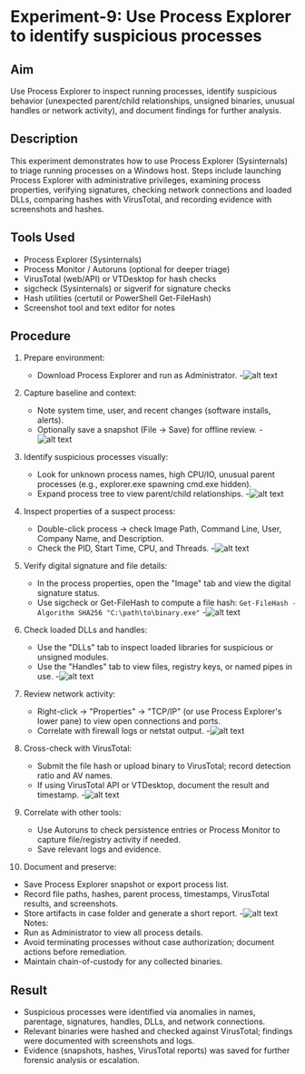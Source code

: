 # Experiment-9: Use Process Explorer to identify suspicious processes

## Aim
Use Process Explorer to inspect running processes, identify suspicious behavior (unexpected parent/child relationships, unsigned binaries, unusual handles or network activity), and document findings for further analysis.

## Description
This experiment demonstrates how to use Process Explorer (Sysinternals) to triage running processes on a Windows host. Steps include launching Process Explorer with administrative privileges, examining process properties, verifying signatures, checking network connections and loaded DLLs, comparing hashes with VirusTotal, and recording evidence with screenshots and hashes.

## Tools Used
- Process Explorer (Sysinternals)
- Process Monitor / Autoruns (optional for deeper triage)
- VirusTotal (web/API) or VTDesktop for hash checks
- sigcheck (Sysinternals) or sigverif for signature checks
- Hash utilities (certutil or PowerShell Get-FileHash)
- Screenshot tool and text editor for notes

## Procedure
1. Prepare environment:
   - Download Process Explorer and run as Administrator.
   -![alt text](<screenshot 9/Screenshot 2025-10-28 000837.png>)
2. Capture baseline and context:
   - Note system time, user, and recent changes (software installs, alerts).
   - Optionally save a snapshot (File → Save) for offline review.
   -![alt text](<screenshot 9/Screenshot 2025-10-28 000901.png>)

3. Identify suspicious processes visually:
   - Look for unknown process names, high CPU/IO, unusual parent processes (e.g., explorer.exe spawning cmd.exe hidden).
   - Expand process tree to view parent/child relationships.
   -![alt text](<screenshot 9/Screenshot 2025-10-28 000919.png>)

4. Inspect properties of a suspect process:
   - Double-click process → check Image Path, Command Line, User, Company Name, and Description.
   - Check the PID, Start Time, CPU, and Threads.
   -![alt text](<screenshot 9/Screenshot 2025-10-28 001049.png>)
5. Verify digital signature and file details:
   - In the process properties, open the "Image" tab and view the digital signature status.
   - Use sigcheck or Get-FileHash to compute a file hash: `Get-FileHash -Algorithm SHA256 "C:\path\to\binary.exe"`
   -![alt text](<screenshot 9/Screenshot 2025-10-28 001133.png>)

6. Check loaded DLLs and handles:
   - Use the "DLLs" tab to inspect loaded libraries for suspicious or unsigned modules.
   - Use the "Handles" tab to view files, registry keys, or named pipes in use.
   -![alt text](<screenshot 9/Screenshot 2025-10-28 001224.png>)
7. Review network activity:
   - Right-click → "Properties" → "TCP/IP" (or use Process Explorer's lower pane) to view open connections and ports.
   - Correlate with firewall logs or netstat output.
   -![alt text](<screenshot 9/Screenshot 2025-10-28 001305.png>)

8. Cross-check with VirusTotal:
   - Submit the file hash or upload binary to VirusTotal; record detection ratio and AV names.
   - If using VirusTotal API or VTDesktop, document the result and timestamp.
   -![alt text](<screenshot 9/Screenshot 2025-10-28 001404.png>)

9. Correlate with other tools:
   - Use Autoruns to check persistence entries or Process Monitor to capture file/registry activity if needed.
   - Save relevant logs and evidence.

10. Document and preserve:
   - Save Process Explorer snapshot or export process list.
   - Record file paths, hashes, parent process, timestamps, VirusTotal results, and screenshots.
   - Store artifacts in case folder and generate a short report.
   -![alt text](<screenshot 9/Screenshot 2025-10-28 001432.png>)
Notes:
- Run as Administrator to view all process details.
- Avoid terminating processes without case authorization; document actions before remediation.
- Maintain chain-of-custody for any collected binaries.

## Result
- Suspicious processes were identified via anomalies in names, parentage, signatures, handles, DLLs, and network connections.
- Relevant binaries were hashed and checked against VirusTotal; findings were documented with screenshots and logs.
- Evidence (snapshots, hashes, VirusTotal reports) was saved for further forensic analysis or escalation.
